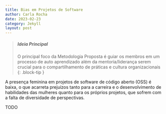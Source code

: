 ```yaml
---
title: Bias em Projetos de Software
author: Carla Rocha
date: 2023-02-23
category: Jekyll
layout: post
---
```


> ##### Ideia Principal
>
> O principal foco da Metodologia Proposta é guiar os membros em um processo de auto aprendizado 
> além da mentoria/liderança serem crucial para o compartilhamento de práticas e cultura organizacionais
{: .block-tip }

A presença feminina em projetos de software de código aberto (OSS) é baixa, o que acarreta prejuízos tanto para a carreira e o desenvolvimento de habilidades das mulheres quanto para os próprios projetos, que sofrem com a falta de diversidade de perspectivas. 

TODO


